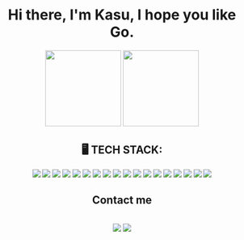 <h1 align='center'>
  Hi there, I'm Kasu, I hope you like Go.
</h1>
 
<p align='center'>
  <a href="#"><img src="https://github-readme-stats.vercel.app/api?username=kasualkid12&count_private=true&show_icons=true&theme=transparent" height="150"></a>
  <a href="#"><img src="https://github-readme-stats.vercel.app/api/top-langs/?username=kasualkid12&size_weight=0.5&count_weight=0.5&layout=compact&theme=transparent" height="150"></a>
</p>

<h2 align='center'>
🖥 TECH STACK:
</h2>
<div align='center'>
  <img src='https://img.shields.io/badge/go-%2300ADD8.svg?style=for-the-badge&logo=go&logoColor=white' />
  <img src='https://img.shields.io/badge/JavaScript-323330?style=for-the-badge&logo=javascript&logoColor=F7DF1E' />
  <img src='https://img.shields.io/badge/TypeScript-007ACC?style=for-the-badge&logo=typescript&logoColor=white' />
  <img src='https://img.shields.io/badge/PostgreSQL-316192?style=for-the-badge&logo=postgresql&logoColor=white' />
  <img src='https://img.shields.io/badge/MongoDB-4EA94B?style=for-the-badge&logo=mongodb&logoColor=white' />
  <img src='https://img.shields.io/badge/Node.js-339933?style=for-the-badge&logo=nodedotjs&logoColor=white' />
  <img src='https://img.shields.io/badge/ts--node-3178C6?style=for-the-badge&logo=ts-node&logoColor=white' />
  <img src='https://img.shields.io/badge/Express.js-000000?style=for-the-badge&logo=express&logoColor=white' />
  <img src='https://img.shields.io/badge/Docker-2CA5E0?style=for-the-badge&logo=docker&logoColor=white' />
  <img src='https://img.shields.io/badge/npm-CB3837?style=for-the-badge&logo=npm&logoColor=white' />
  <img src='https://img.shields.io/badge/HTML5-E34F26?style=for-the-badge&logo=html5&logoColor=white' />
  <img src='https://img.shields.io/badge/CSS3-1572B6?style=for-the-badge&logo=css3&logoColor=white' />
  <img src='https://img.shields.io/badge/Sass-CC6699?style=for-the-badge&logo=sass&logoColor=white' />
  <img src='https://img.shields.io/badge/json-5E5C5C?style=for-the-badge&logo=json&logoColor=white' />
  <img src='https://img.shields.io/badge/prettier-1A2C34?style=for-the-badge&logo=prettier&logoColor=F7BA3E' />
  <img src='https://img.shields.io/badge/React-20232A?style=for-the-badge&logo=react&logoColor=61DAFB' />
  <img src='https://img.shields.io/badge/VSCode-0078D4?style=for-the-badge&logo=visual%20studio%20code&logoColor=white' />
  <img src='https://img.shields.io/badge/Webpack-8DD6F9?style=for-the-badge&logo=Webpack&logoColor=white' />
</div>

<div align='center'>
  <h2>Contact me<h2>
  <a href="https://www.linkedin.com/in/kasualkid12/"><img src="https://img.shields.io/badge/LinkedIn-0077B5?style=for-the-badge&logo=linkedin&logoColor=white"></a>
  <a href="mailto:pdwalker3@gmail.com"><img src="https://img.shields.io/badge/Gmail-D14836?style=for-the-badge&logo=gmail&logoColor=white"></a>
</div>
